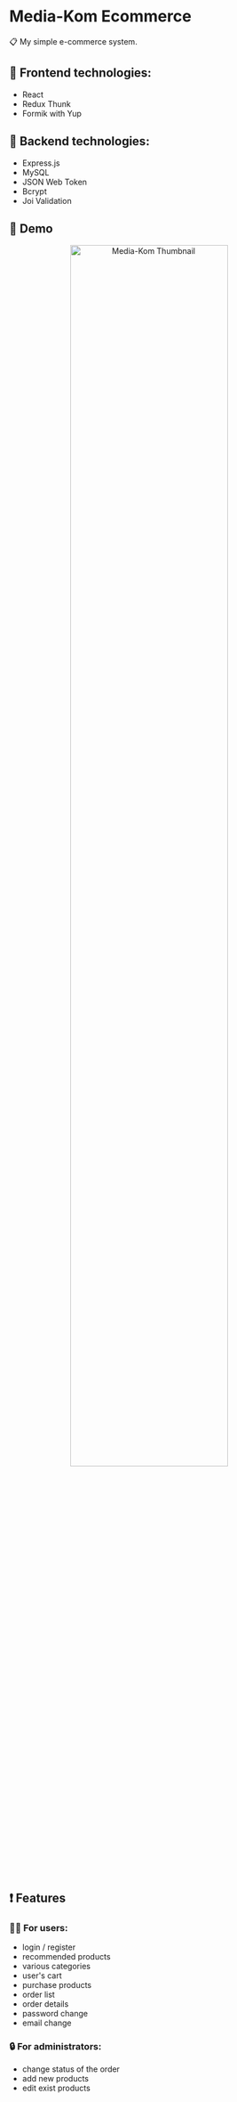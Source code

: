 # Media-Kom Ecommerce

📋 My simple e-commerce system.


<h2> 🔲 Frontend technologies: </h2>
<ul>
<li>React</li>
<li>Redux Thunk</li>
<li>Formik with Yup</li>
</ul>

<h2> 🔨 Backend technologies: </h2>
<ul>
<li>Express.js</li>
<li>MySQL</li>
<li>JSON Web Token</li>
<li>Bcrypt</li>
<li>Joi Validation</li>
</ul>
<h2>🎥 Demo </h2>
<a href="https://youtu.be/CefU2K1GtHI" title="Media-Kom ecommerce">
  <p align="center">
    <img width="75%" src="https://img.youtube.com/vi/CefU2K1GtHI/maxresdefault.jpg" alt="Media-Kom Thumbnail"/>
  </p>
</a>
<h2>❗ Features </h2>
<h3>🙎‍♂️ For users:</h3>
<ul>
<li>login / register</li>
<li>recommended products</li>
<li>various categories</li>
<li>user's cart</li>
<li>purchase products</li>
<li>order list</li>
<li>order details</li>
<li>password change</li>
<li>email change</li>
</ul>

<h3>🔒 For administrators:</h3>
<ul>
<li>change status of the order</li>
<li>add new products</li>
<li>edit exist products</li>
</ul>
